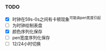 ### TODO
- [x] 时钟在59s-0s之间有卡顿现象<sup>可能由pen宽度引起
- [ ] 为时钟绘制表盘
- [x] 颜色序列化保存
- [ ] pen宽度序列化保存
- [ ] 12/24小时切换
